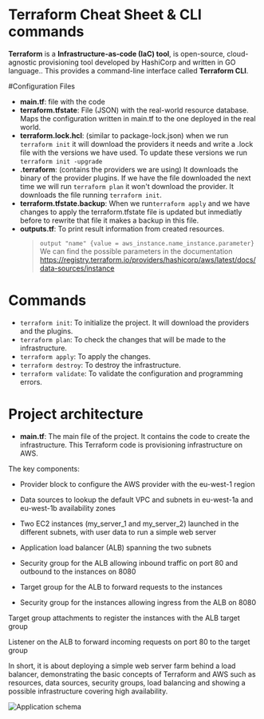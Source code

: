 # Terraform Cheat Sheet & CLI commands 

**Terraform** is a **Infrastructure-as-code (IaC) tool**, is open-source, cloud-agnostic provisioning tool developed by HashiCorp and written in GO language.. This provides a command-line interface called **Terraform CLI**.


#Configuration Files

- **main.tf**: file with the code
- **terraform.tfstate**: File (JSON) with the real-world resource database. Maps the configuration written in main.tf to the one deployed in the real world.
- **terraform.lock.hcl**: (similar to package-lock.json) when we run `terraform init` it will download the providers it needs and write a .lock file with the versions we have used. To update these versions we run `terraform init -upgrade`
- **.terraform**: (contains the providers we are using) It downloads the binary of the provider plugins. If we have the file downloaded the next time we will run `terraform plan` it won't download the provider. It downloads the file running `terraform init`.
- **terraform.tfstate.backup**: When we run`terraform apply` and we have changes to apply the terraform.tfstate file is updated but inmediatly before to rewrite that file it makes a backup in this file.
- **outputs.tf**: To print result information from created resources.
  	> `output "name" {value = aws_instance.name_instance.parameter}` We can find the possible parameters in the documentation https://registry.terraform.io/providers/hashicorp/aws/latest/docs/data-sources/instance 
  
  
# Commands
- `terraform init`: To initialize the project. It will download the providers and the plugins.
- `terraform plan`: To check the changes that will be made to the infrastructure.
- `terraform apply`: To apply the changes.
- `terraform destroy`: To destroy the infrastructure.
- `terraform validate`: To validate the configuration and programming errors.

# Project architecture
 - **main.tf**: The main file of the project. It contains the code to create the infrastructure.
This Terraform code is provisioning infrastructure on AWS.

The key components:

- Provider block to configure the AWS provider with the eu-west-1 region

- Data sources to lookup the default VPC and subnets in eu-west-1a and eu-west-1b availability zones

- Two EC2 instances (my_server_1 and my_server_2) launched in the different subnets, with user data to run a simple web server

- Application load balancer (ALB) spanning the two subnets

- Security group for the ALB allowing inbound traffic on port 80 and outbound to the instances on 8080

- Target group for the ALB to forward requests to the instances

- Security group for the instances allowing ingress from the ALB on 8080

Target group attachments to register the instances with the ALB target group

Listener on the ALB to forward incoming requests on port 80 to the target group

In short, it is about deploying a simple web server farm behind a load balancer, demonstrating the basic concepts of Terraform and AWS such as resources, data sources, security groups, load balancing and showing a possible infrastructure covering high availability.

<image src="firstServer.png" alt="Application schema" >
